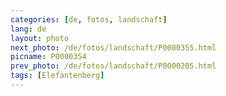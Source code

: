 ```yaml
---
categories: [de, fotos, landschaft]
lang: de
layout: photo
next_photo: /de/fotos/landschaft/P0000355.html
picname: P0000354
prev_photo: /de/fotos/landschaft/P0000205.html
tags: [Elefantenberg]
---
```

